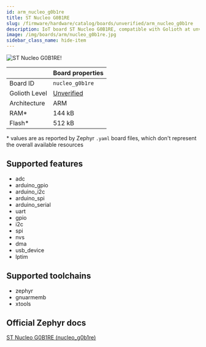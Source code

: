 ```yaml
---
id: arm_nucleo_g0b1re
title: ST Nucleo G0B1RE
slug: /firmware/hardware/catalog/boards/unverified/arm_nucleo_g0b1re
description: IoT board ST Nucleo G0B1RE, compatible with Golioth at unverified level.
image: /img/boards/arm/nucleo_g0b1re.jpg
sidebar_class_name: hide-item
---
```


[//]: # (This is an auto-generated file, do not edit! Changes to it will be lost upon re-generation)

![ST Nucleo G0B1RE!](/img/boards/arm/nucleo_g0b1re.jpg "ST Nucleo G0B1RE")

|                | Board properties     |
| -------------  | -------------------- |
| Board ID       | `nucleo_g0b1re` |
| Golioth Level  | [Unverified](/firmware/hardware#unverified-boards) |
| Architecture   | ARM |
| RAM*           | 144 kB |
| Flash*         | 512 kB |

\* values are as reported by Zephyr `.yaml` board files, which don't represent the overall available resources



## Supported features

* adc
* arduino_gpio
* arduino_i2c
* arduino_spi
* arduino_serial
* uart
* gpio
* i2c
* spi
* nvs
* dma
* usb_device
* lptim

## Supported toolchains

* zephyr
* gnuarmemb
* xtools

## Official Zephyr docs

[ST Nucleo G0B1RE (nucleo_g0b1re)](https://docs.zephyrproject.org/latest/boards/arm/nucleo_g0b1re/doc/index.html)

